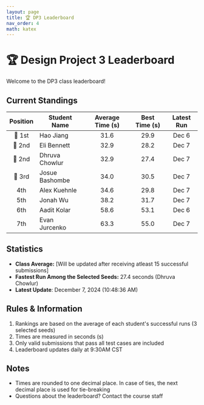 ```yaml
---
layout: page
title: 🏆 DP3 Leaderboard
nav_order: 4
math: katex
---
```


# 🏆 Design Project 3 Leaderboard

Welcome to the DP3 class leaderboard!

## Current Standings

| Position | Student Name  | Average Time (s) | Best Time (s) | Latest Run |
| :------: | ------------- | :--------------: | :-----------: | :--------: |
|  🥇 1st  | Hao Jiang     |       31.6       |     29.9      |   Dec 6    |
|  🥈 2nd  | Eli Bennett   |       32.9       |     28.2      |   Dec 7    |
|  🥈 2nd  |Dhruva Chowlur |       32.9       |     27.4      |   Dec 7    |
|  🥉 3rd  |Josue Bashombe |       34.0       |     30.5      | Dec 7      |
|   4th    |  Alex Kuehnle |       34.6       |     29.8      | Dec 7      |
|   5th    |  Jonah Wu     |       38.2       |     31.7      | Dec 7      |
|   6th    |  Aadit Kolar  |       58.6       |    53.1       |   Dec 6    |
|   7th    | Evan Jurcenko |       63.3       |    55.0       | Dec 7      |

## Statistics
- **Class Average:** [Will be updated after receiving atleast 15 successful submissions]
- **Fastest Run Among the Selected Seeds:** 27.4 seconds (Dhruva Chowlur)
- **Latest Update**: December 7, 2024 (10:48:36 AM) 

## Rules & Information

1. Rankings are based on the average of each student's successful runs (3 selected seeds)
2. Times are measured in seconds (s)
3. Only valid submissions that pass all test cases are included
4. Leaderboard updates daily at 9:30AM CST

## Notes

- Times are rounded to one decimal place. In case of ties, the next decimal place is used for tie-breaking
- Questions about the leaderboard? Contact the course staff

